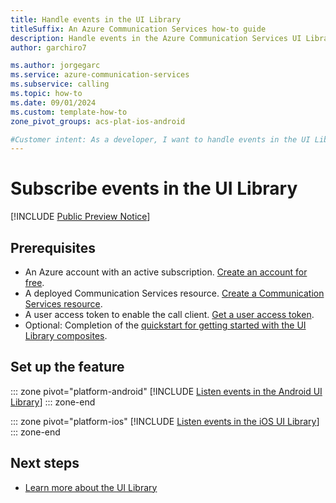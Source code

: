 ```yaml
---
title: Handle events in the UI Library
titleSuffix: An Azure Communication Services how-to guide
description: Handle events in the Azure Communication Services UI Library.
author: garchiro7

ms.author: jorgegarc
ms.service: azure-communication-services
ms.subservice: calling
ms.topic: how-to 
ms.date: 09/01/2024
ms.custom: template-how-to
zone_pivot_groups: acs-plat-ios-android

#Customer intent: As a developer, I want to handle events in the UI Library
---
```


# Subscribe events in the UI Library

[!INCLUDE [Public Preview Notice](../../includes/public-preview-include.md)]

## Prerequisites

- An Azure account with an active subscription. [Create an account for free](https://azure.microsoft.com/pricing/purchase-options/azure-account?cid=msft_learn).
- A deployed Communication Services resource. [Create a Communication Services resource](../../quickstarts/create-communication-resource.md).
- A user access token to enable the call client. [Get a user access token](../../quickstarts/access-tokens.md).
- Optional: Completion of the [quickstart for getting started with the UI Library composites](../../quickstarts/ui-library/get-started-composites.md).

## Set up the feature

::: zone pivot="platform-android"
[!INCLUDE [Listen events in the Android UI Library](./includes/events/android.md)]
::: zone-end

::: zone pivot="platform-ios"
[!INCLUDE [Listen events in the iOS UI Library](./includes/events/ios.md)]
::: zone-end

## Next steps

- [Learn more about the UI Library](../../concepts/ui-library/ui-library-overview.md)
